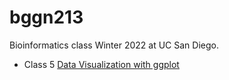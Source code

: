# bggn213
Bioinformatics class Winter 2022 at UC San Diego.

- Class 5 [Data Visualization with ggplot](https://github.com/tforman13/bggn213/blob/main/Class5/Class5.pdf)
